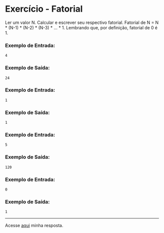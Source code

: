 # Exercício - Fatorial

Ler um valor N. Calcular e escrever seu respectivo fatorial. Fatorial de N = N * (N-1) * (N-2) * (N-3) * ... * 1. Lembrando que, por definição, fatorial de 0 é 1.

### Exemplo de Entrada:

```
4
```

### Exemplo de Saída:

```
24
```

### Exemplo de Entrada:

```
1
```

### Exemplo de Saída:

```
1
```

### Exemplo de Entrada:

```
5
```

### Exemplo de Saída:

```
120
```

### Exemplo de Entrada:

```
0
```

### Exemplo de Saída:

```
1
```

---

Acesse [aqui](https://github.com/JonathanBarr0s/Udemy-CSharp/blob/main/00.%20Recapitula%C3%A7%C3%A3o%20de%20L%C3%B3gica%20de%20Programa%C3%A7%C3%A3o/02.%20Estruturas%20Repetitivas/06.%20Fatorial/Fatorial/Fatorial/Program.cs) minha resposta.
